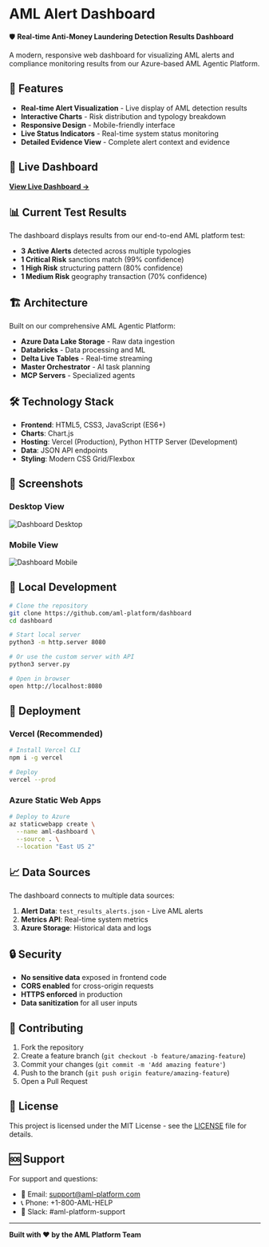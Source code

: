# AML Alert Dashboard

🛡️ **Real-time Anti-Money Laundering Detection Results Dashboard**

A modern, responsive web dashboard for visualizing AML alerts and compliance monitoring results from our Azure-based AML Agentic Platform.

## 🌟 Features

- **Real-time Alert Visualization** - Live display of AML detection results
- **Interactive Charts** - Risk distribution and typology breakdown
- **Responsive Design** - Mobile-friendly interface
- **Live Status Indicators** - Real-time system status monitoring
- **Detailed Evidence View** - Complete alert context and evidence

## 🚀 Live Dashboard

**[View Live Dashboard →](https://aml-dashboard.vercel.app)**

## 📊 Current Test Results

The dashboard displays results from our end-to-end AML platform test:

- **3 Active Alerts** detected across multiple typologies
- **1 Critical Risk** sanctions match (99% confidence)
- **1 High Risk** structuring pattern (80% confidence)  
- **1 Medium Risk** geography transaction (70% confidence)

## 🏗️ Architecture

Built on our comprehensive AML Agentic Platform:
- **Azure Data Lake Storage** - Raw data ingestion
- **Databricks** - Data processing and ML
- **Delta Live Tables** - Real-time streaming
- **Master Orchestrator** - AI task planning
- **MCP Servers** - Specialized agents

## 🛠️ Technology Stack

- **Frontend**: HTML5, CSS3, JavaScript (ES6+)
- **Charts**: Chart.js
- **Hosting**: Vercel (Production), Python HTTP Server (Development)
- **Data**: JSON API endpoints
- **Styling**: Modern CSS Grid/Flexbox

## 📱 Screenshots

### Desktop View
![Dashboard Desktop](dashboard-desktop.png)

### Mobile View  
![Dashboard Mobile](dashboard-mobile.png)

## 🔧 Local Development

```bash
# Clone the repository
git clone https://github.com/aml-platform/dashboard
cd dashboard

# Start local server
python3 -m http.server 8080

# Or use the custom server with API
python3 server.py

# Open in browser
open http://localhost:8080
```

## 🚀 Deployment

### Vercel (Recommended)
```bash
# Install Vercel CLI
npm i -g vercel

# Deploy
vercel --prod
```

### Azure Static Web Apps
```bash
# Deploy to Azure
az staticwebapp create \
  --name aml-dashboard \
  --source . \
  --location "East US 2"
```

## 📈 Data Sources

The dashboard connects to multiple data sources:

1. **Alert Data**: `test_results_alerts.json` - Live AML alerts
2. **Metrics API**: Real-time system metrics
3. **Azure Storage**: Historical data and logs

## 🔒 Security

- **No sensitive data** exposed in frontend code
- **CORS enabled** for cross-origin requests
- **HTTPS enforced** in production
- **Data sanitization** for all user inputs

## 🤝 Contributing

1. Fork the repository
2. Create a feature branch (`git checkout -b feature/amazing-feature`)
3. Commit your changes (`git commit -m 'Add amazing feature'`)
4. Push to the branch (`git push origin feature/amazing-feature`)
5. Open a Pull Request

## 📄 License

This project is licensed under the MIT License - see the [LICENSE](LICENSE) file for details.

## 🆘 Support

For support and questions:
- 📧 Email: support@aml-platform.com
- 📞 Phone: +1-800-AML-HELP
- 💬 Slack: #aml-platform-support

---

**Built with ❤️ by the AML Platform Team**